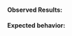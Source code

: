 <!-- File a GitHub issue only for bugs or feature requests related to the code **in this repository**. For other topics you can get more information in the README file. -->
  
#### Observed Results:

<!-- This could be a description, error output, steps to reproduce, a feature missed, etc. -->
  
#### Expected behavior:

<!-- What did you expect to happen? -->
